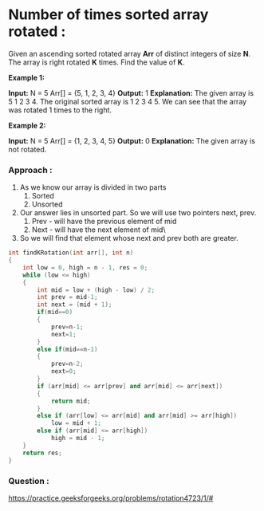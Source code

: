 # Number of times sorted array rotated :

Given an ascending sorted rotated array **Arr** of distinct integers of size **N**. The array is right rotated **K** times. Find the value of **K**.

**Example 1:**

**Input:**
N = 5
Arr[] = {5, 1, 2, 3, 4}
**Output:** 1
**Explanation:** The given array is 5 1 2 3 4. 
The original sorted array is 1 2 3 4 5. 
We can see that the array was rotated 
1 times to the right.

**Example 2:**

**Input:**
N = 5
Arr[] = {1, 2, 3, 4, 5}
**Output:** 0
**Explanation:** The given array is not rotated.

### Approach :

1. As we know our array is divided in two parts 
	1. Sorted
	2. Unsorted
2. Our answer lies in unsorted part. So we will use two pointers next, prev.
	1. Prev - will have the previous element of mid
	2. Next - will have the next element of mid\
3. So we will find that element whose next and prev both are greater.

```C++
int findKRotation(int arr[], int n)
{
    int low = 0, high = n - 1, res = 0;
    while (low <= high)
    {
        int mid = low + (high - low) / 2;
        int prev = mid-1;
        int next = (mid + 1);
		if(mid==0)
		{
			prev=n-1;
			next=1;
		}
		else if(mid==n-1)
		{
			prev=n-2;
			next=0;
		}
        if (arr[mid] <= arr[prev] and arr[mid] <= arr[next])
        {
            return mid;
        }
        else if (arr[low] <= arr[mid] and arr[mid] >= arr[high])
            low = mid + 1;
        else if (arr[mid] <= arr[high])
            high = mid - 1;
    }
    return res;
}
```

### Question :
https://practice.geeksforgeeks.org/problems/rotation4723/1/#

